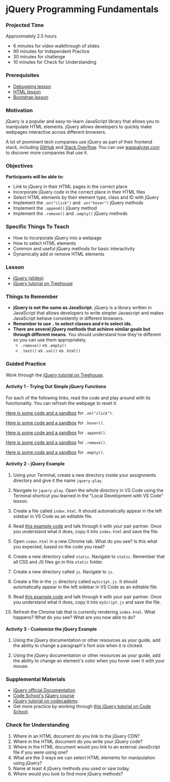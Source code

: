 # jQuery Programming Fundamentals

### Projected Time
Approximately 2.5 hours
  - 6 minutes for video walkthrough of slides
  - 90 minutes for Independent Practice
  - 30 minutes for challenge
  - 10 minutes for Check for Understanding

### Prerequisites
- [Debugging lesson](/debugging/debugging.md)
- [HTML lesson](/html/html.md)
- [Bootstrap lesson](/bootstrap/bootstrap.md)

### Motivation
jQuery is a popular and easy-to-learn JavaScript library that allows you to manipulate HTML elements. jQuery allows developers to quickly make webpages interactive across different browsers. 

A lot of prominent tech companies use jQuery as part of their frontend stack, including [GitHub](http://github.com/) and [Stack Overflow](http://stackoverflow.com/). You can use [wappalyzer.com](https://www.wappalyzer.com/technologies/jquery) to discover more companies that use it.

### Objectives

**Participants will be able to:**
- Link to jQuery in their HTML pages in the correct place
- Incorporate jQuery code in the correct place in their HTML files
- Select HTML elements by their element type, class and ID with jQuery
- Implement the `.on("click")` and `.on("hover")` jQuery methods
- Implement the `.append()` jQuery method
- Implement the `.remove()` and `.empty()` jQuery methods

### Specific Things To Teach
- How to incorporate jQuery into a webpage
- How to select HTML elements
- Common and useful jQuery methods for basic interactivity
- Dynamically add or remove HTML elements

### Lesson
- [jQuery (slides)](https://docs.google.com/presentation/d/1rk4IfcH86swcqFeBV7eHJAvLEN2nbzkjwrnAjYWBt-s/edit?usp=sharing)
- [jQuery tutorial on Treehouse](https://teamtreehouse.com/library/jquery-basics-2)
### Things to Remember
- **jQuery is not the same as JavaScript.** jQuery is a library written in JavaScript that allows developers to write simpler Javascript and makes JavaScript behave consistently in different browsers.
- **Remember to use ` . ` to select classes and ` # ` to select ids.**
- **There are several jQuery methods that  achieve similar goals but through different means.** You should understand how they're different so you can use them appropriately. 
    - `.remove()` vs `.empty()`
    - `.text()` vs `.val()` vs `.html()`
    
### Guided Practice

Work through the [jQuery tutorial on Treehouse](https://teamtreehouse.com/library/jquery-basics-2).

#### Activity 1 - Trying Out Simple jQuery Functions
For each of the following links, read the code and play around with its functionality. You can refresh the webpage to reset it.

[Here is some code and a sandbox](https://www.w3schools.com/jquery/tryit.asp?filename=tryjquery_event_on) for `.on("click")`.

[Here is some code and a sandbox](https://www.w3schools.com/jquery/tryit.asp?filename=tryjquery_event_hover) for `.hover()`. 

[Here is some code and a sandbox](https://www.w3schools.com/jquery/tryit.asp?filename=tryjquery_html_append_ref) for `.append()`. 

[Here is some code and a sandbox](https://www.w3schools.com/jquery/tryit.asp?filename=tryjquery_dom_remove) for `.remove()`.

[Here is some code and a sandbox](https://www.w3schools.com/jquery/tryit.asp?filename=tryjquery_dom_empty) for `.empty()`. 


#### Activity 2 - jQuery Example

1. Using your Terminal, create a new directory inside your assignments directory and give it the name `jquery-play`.

3. Navigate to `jquery-play`. Open the whole directory in VS Code using the Terminal shortcut you learned in the "Local Development with VS Code" lesson.

4. Create a file called `index.html`. It should automatically appear in the left sidebar in VS Code as an editable file.

5. Read [this example code](https://github.com/Techtonica/curriculum/blob/master/jquery/jquery-programming-fundamentals/index.html) and talk through it with your pair partner. Once you understand what it does, copy it into `index.html` and save the file.

6. Open `index.html` in a new Chrome tab. What do you see? Is this what you expected, based on the code you read?

7. Create a new directory called `static`. Navigate to `static`. Remember that all CSS and JS files go in this `static` folder.

8. Create a new directory called `js`. Navigate to `js`.

9. Create a file in the `js` directory called `myScript.js`. It should automatically appear in the left sidebar in VS Code as an editable file. 

10. Read [this example code](https://github.com/Techtonica/curriculum/blob/master/jquery/jquery-programming-fundamentals/static/js/myScript.js) and talk through it with your pair partner. Once you understand what it does, copy it into `myScript.js` and save the file.

11. Refresh the Chrome tab that is currently rendering `index.html`. What happens? What do you see? What are you now able to do?

#### Activity 3 - Customize the jQuery Example

1. Using the jQuery documentation or other resources as your guide, add the ability to change a paragraph's font size when it is clicked.

2. Using the jQuery documentation or other resources as your guide, add the ability to change an element's color when you hover over it with your mouse.

### Supplemental Materials
- [jQuery official Documentation](https://api.jquery.com/)
- [Code School's jQuery course](https://www.codeschool.com/courses/try-jquery)
- [jQuery tutorial on codecademy](https://www.codecademy.com/learn/learn-jquery).
- Get more practice by working through [this jQuery tutorial on Code School](https://www.codeschool.com/courses/try-jquery).

### Check for Understanding
1. Where in an HTML document do you link to the jQuery CDN?
2. Where in the HTML document do you write your jQuery code?
3. Where in the HTML document would you link to an external JavaScript file if you were using one?
4. What are the 3 ways we can select HTML elements for manipulation using jQuery?
5. Name at least 4 jQuery methods you used or saw today.
6. Where would you look to find more jQuery methods?

